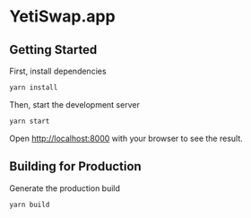 # YetiSwap.app

## Getting Started

First, install dependencies

```bash
yarn install
```

Then, start the development server

```bash
yarn start
```

Open [http://localhost:8000](http://localhost:8000) with your browser to see the result.

## Building for Production

Generate the production build

```bash
yarn build
```